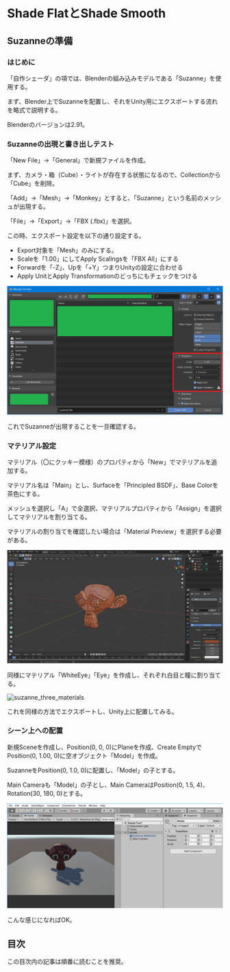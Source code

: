 # Shade FlatとShade Smooth

## Suzanneの準備

### はじめに

「自作シェーダ」の項では、Blenderの組み込みモデルである「Suzanne」を使用する。

まず、Blender上でSuzanneを配置し、それをUnity用にエクスポートする流れを略式で説明する。

Blenderのバージョンは2.91。

### Suzanneの出現と書き出しテスト

「New File」→「General」で新規ファイルを作成。

まず、カメラ・箱（Cube）・ライトが存在する状態になるので、Collectionから「Cube」を削除。

「Add」→「Mesh」→「Monkey」とすると、「Suzanne」という名前のメッシュが出現する。

「File」→「Export」→「FBX (.fbx)」を選択。

この時、エクスポート設定を以下の通り設定する。

- Export対象を「Mesh」のみにする。
- Scaleを「1.00」にしてApply Scalingsを「FBX All」にする
- Forwardを「-Z」、Upを「+Y」つまりUnityの設定に合わせる
- Apply UnitとApply Transformationのどっちにもチェックをつける

![export_suzanne](./media/export_suzanne.png)

これでSuzanneが出現することを一旦確認する。

### マテリアル設定

マテリアル（〇にクッキー模様）のプロパティから「New」でマテリアルを追加する。

マテリアル名は「Main」とし、Surfaceを「Principled BSDF」、Base Colorを茶色にする。

メッシュを選択し「A」で全選択、マテリアルプロパティから「Assign」を選択してマテリアルを割り当てる。

マテリアルの割り当てを確認したい場合は「Material Preview」を選択する必要がある。

![suzanne_material](./media/suzanne_material.png)

同様にマテリアル「WhiteEye」「Eye」を作成し、それぞれ白目と瞳に割り当てる。

![suzanne_three_materials](./media/suzanne_three_materials.png)

これを同様の方法でエクスポートし、Unity上に配置してみる。

### シーン上への配置

新規Sceneを作成し、Position(0, 0, 0)にPlaneを作成、Create EmptyでPosition(0, 1.00, 0)に空オブジェクト「Model」を作成。

SuzanneをPosition(0, 1.0, 0)に配置し、「Model」の子とする。

Main Cameraも「Model」の子とし、Main CameraはPosition(0, 1.5, 4)、Rotation(30, 180, 0)とする。

![suzanne_on_stage](./media/suzanne_on_stage.png)

こんな感じになればOK。

## 目次

この目次内の記事は順番に読むことを推奨。



